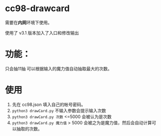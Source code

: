 # cc98-drawcard
需要在**内网**环境下使用。

使用了 v3.1 版本加入了入口和修改输出

# 功能：
只会抽11抽
可以根据输入的魔力值自动抽取最大的次数。

# 使用
1. 先在 cc98.json 填入自己的帐号密码。
1. `python3 drawCard.py` 不输入参数会提示输入次数
2. `python3 drawCard.py 次数` <=5000 会被认为是次数
3. `python3 drawCard.py 魔力值` > 5000 会被之为是魔力值，然后会自动计算可以抽取的次数。
